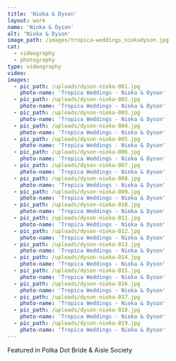 ```yaml
---
title: 'Nioka & Dyson'
layout: work
name: 'Nioka & Dyson'
alt: 'Nioka & Dyson'
image_path: /images/tropica-weddings_niokadyson.jpg
cat:
  - videography
  - photography
type: videography
video:
images:
  - pic_path: /uploads/dyson-nioka-001.jpg
    photo-name: 'Tropica Weddings - Nioka & Dyson'
  - pic_path: /uploads/dyson-nioka-002.jpg
    photo-name: 'Tropica Weddings - Nioka & Dyson'
  - pic_path: /uploads/dyson-nioka-003.jpg
    photo-name: 'Tropica Weddings - Nioka & Dyson'
  - pic_path: /uploads/dyson-nioka-004.jpg
    photo-name: 'Tropica Weddings - Nioka & Dyson'
  - pic_path: /uploads/dyson-nioka-005.jpg
    photo-name: 'Tropica Weddings - Nioka & Dyson'
  - pic_path: /uploads/dyson-nioka-006.jpg
    photo-name: 'Tropica Weddings - Nioka & Dyson'
  - pic_path: /uploads/dyson-nioka-007.jpg
    photo-name: 'Tropica Weddings - Nioka & Dyson'
  - pic_path: /uploads/dyson-nioka-008.jpg
    photo-name: 'Tropica Weddings - Nioka & Dyson'
  - pic_path: /uploads/dyson-nioka-009.jpg
    photo-name: 'Tropica Weddings - Nioka & Dyson'
  - pic_path: /uploads/dyson-nioka-010.jpg
    photo-name: 'Tropica Weddings - Nioka & Dyson'
  - pic_path: /uploads/dyson-nioka-011.jpg
    photo-name: 'Tropica Weddings - Nioka & Dyson'
  - pic_path: /uploads/dyson-nioka-012.jpg
    photo-name: 'Tropica Weddings - Nioka & Dyson'
  - pic_path: /uploads/dyson-nioka-013.jpg
    photo-name: 'Tropica Weddings - Nioka & Dyson'
  - pic_path: /uploads/dyson-nioka-014.jpg
    photo-name: 'Tropica Weddings - Nioka & Dyson'
  - pic_path: /uploads/dyson-nioka-015.jpg
    photo-name: 'Tropica Weddings - Nioka & Dyson'
  - pic_path: /uploads/dyson-nioka-016.jpg
    photo-name: 'Tropica Weddings - Nioka & Dyson'
  - pic_path: /uploads/dyson-nioka-017.jpg
    photo-name: 'Tropica Weddings - Nioka & Dyson'
  - pic_path: /uploads/dyson-nioka-018.jpg
    photo-name: 'Tropica Weddings - Nioka & Dyson'
  - pic_path: /uploads/dyson-nioka-019.jpg
    photo-name: 'Tropica Weddings - Nioka & Dyson'
---
```



Featured in Polka Dot Bride & Aisle Society